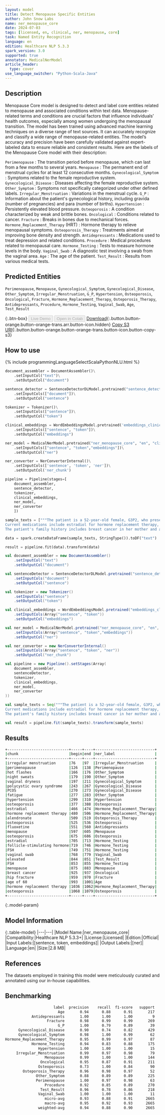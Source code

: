 ```yaml
---
layout: model
title: Detect Menopause Specific Entities
author: John Snow Labs
name: ner_menopause_core
date: 2024-07-03
tags: [licensed, en, clinical, ner, menopause, core]
task: Named Entity Recognition
language: en
edition: Healthcare NLP 5.3.3
spark_version: 3.0
supported: true
annotator: MedicalNerModel
article_header:
  type: cover
use_language_switcher: "Python-Scala-Java"
---
```


## Description

Menopause Core model is designed to detect and label core entities related to menopause and associated conditions within text data. Menopause-related terms and conditions are crucial factors that influence individuals’ health outcomes, especially among women undergoing the menopausal transition. The model has been trained using advanced machine learning techniques on a diverse range of text sources. It can accurately recognize and classify a wide range of menopause-related entities. The model’s accuracy and precision have been carefully validated against expert-labeled data to ensure reliable and consistent results. Here are the labels of the Menopause Core model with their description:

`Perimenopause` : The transition period before menopause, which can last from a few months to several years. 
`Menopause` : The permanent end of menstrual cycles for at least 12 consecutive months. 
`Gynecological_Symptom` : Symptoms related to the female reproductive system. 
`Gynecological_Disease` : Diseases affecting the female reproductive system. 
`Other_Symptom` : Symptoms not specifically categorized under other defined labels. 
`Irregular_Menstruation` : Variations in the menstrual cycle.
`G_P` : Information about the patient's gynecological history, including gravida (number of pregnancies) and para (number of births). 
`Hypertension` : Persistently elevated blood pressure. 
`Osteoporosis` : A condition characterized by weak and brittle bones. 
`Oncological` : Conditions related to cancer. 
`Fracture` : Breaks in bones due to mechanical forces. 
`Hormone_Replacement_Therapy` (HRT) : Hormone therapy to relieve menopausal symptoms. 
`Osteoporosis_Therapy` : Treatments aimed at improving bone density and strength.
`Antidepressants` : Medications used to treat depression and related conditions.
`Procedure` : Medical procedures related to menopausal care. 
`Hormone_Testing` : Tests to measure hormone levels in the body. 
`Vaginal_Swab` : A diagnostic test involving a swab from the vaginal area. 
`Age` : The age of the patient.
`Test_Result` : Results from various medical tests. 
## Predicted Entities

`Perimenopause`, `Menopause`, `Gynecological_Symptom`, `Gynecological_Disease`, `Other_Symptom`, `Irregular_Menstruation`, `G_P`, `Hypertension`, `Osteoporosis`, `Oncological`, `Fracture`, `Hormone_Replacement_Therapy`, `Osteporosis_Therapy`, `Antidepressants`, `Procedure`, `Hormone_Testing`, `Vaginal_Swab`, `Age`, `Test_Result`

{:.btn-box}
<button class="button button-orange" disabled>Live Demo</button>
<button class="button button-orange" disabled>Open in Colab</button>
[Download](https://s3.amazonaws.com/auxdata.johnsnowlabs.com/clinical/models/ner_menopause_core_en_5.3.3_3.0_1720018938030.zip){:.button.button-orange.button-orange-trans.arr.button-icon.hidden}
[Copy S3 URI](s3://auxdata.johnsnowlabs.com/clinical/models/ner_menopause_core_en_5.3.3_3.0_1720018938030.zip){:.button.button-orange.button-orange-trans.button-icon.button-copy-s3}

## How to use



<div class="tabs-box" markdown="1">
{% include programmingLanguageSelectScalaPythonNLU.html %}
  
```python
document_assembler = DocumentAssembler()\
    .setInputCol("text")\
    .setOutputCol("document")

sentence_detector = SentenceDetectorDLModel.pretrained("sentence_detector_dl", "en")\
    .setInputCols(["document"])\
    .setOutputCol("sentence")

tokenizer = Tokenizer()\
    .setInputCols(["sentence"])\
    .setOutputCol("token")

clinical_embeddings = WordEmbeddingsModel.pretrained('embeddings_clinical', "en", "clinical/models")\
    .setInputCols(["sentence", "token"])\
    .setOutputCol("embeddings")

ner_model = MedicalNerModel.pretrained("ner_menopause_core", "en", "clinical/models"))\
    .setInputCols(["sentence", "token","embeddings"])\
    .setOutputCol("ner")

ner_converter = NerConverterInternal()\
    .setInputCols(['sentence', 'token', 'ner'])\
    .setOutputCol('ner_chunk')

pipeline = Pipeline(stages=[
    document_assembler, 
    sentence_detector,
    tokenizer,
    clinical_embeddings,
    ner_model,
    ner_converter   
    ])

sample_texts = ["""The patient is a 52-year-old female, G3P2, who presents with complaints of irregular menstruation and symptoms suggestive of perimenopause. She reports experiencing hot flashes, night sweats, and vaginal dryness. Her medical history includes polycystic ovary syndrome (PCOS), fatigue, mood swings, hypertension diagnosed 5 years ago and currently managed with medication, and osteoporosis diagnosed 2 years ago with ongoing treatment. 
Current medications include estradiol for hormone replacement therapy, alendronate for osteoporosis therapy, and fluoxetine for depressive symptoms related to menopause. Recent tests and procedures include a bone density scan to monitor osteoporosis, blood tests for estradiol and follicle-stimulating hormone (FSH) levels, and a vaginal swab collected for routine infection screening. Test results showed elevated FSH levels indicating menopause.
The patient's family history includes breast cancer in her mother and a hip fracture in her mother at the age of 60. The plan is to continue current hormone replacement therapy and osteoporosis therapy, with follow-up appointments every 6 months to monitor symptoms and treatment efficacy."""]

data = spark.createDataFrame(sample_texts, StringType()).toDF("text")

result = pipeline.fit(data).transform(data)
```
```scala
val document_assembler = new DocumentAssembler()
    .setInputCol("text")
    .setOutputCol("document")

val sentenceDetector = SentenceDetectorDLModel.pretrained("sentence_detector_dl", "en")
    .setInputCols("document")
    .setOutputCol("sentence")

val tokenizer = new Tokenizer()
    .setInputCols("sentence")
    .setOutputCol("token")

val clinical_embeddings = WordEmbeddingsModel.pretrained("embeddings_clinical", "en", "clinical/models")
    .setInputCols(Array("sentence", "token"))
    .setOutputCol("embeddings")

val ner_model = MedicalNerModel.pretrained("ner_menopause_core", "en", "clinical/models")
    .setInputCols(Array("sentence", "token","embeddings"))
    .setOutputCol("ner")

val ner_converter = new NerConverterInternal()
    .setInputCols(Array("sentence", "token", "ner"))
    .setOutputCol("ner_chunk")

val pipeline = new Pipeline().setStages(Array(
    document_assembler, 
    sentenceDetector,
    tokenizer,
    clinical_embeddings,
    ner_model,
    ner_converter   
))

val sample_texts = Seq("""The patient is a 52-year-old female, G3P2, who presents with complaints of irregular menstruation and symptoms suggestive of perimenopause. She reports experiencing hot flashes, night sweats, and vaginal dryness. Her medical history includes polycystic ovary syndrome (PCOS), fatigue, mood swings, hypertension diagnosed 5 years ago and currently managed with medication, and osteoporosis diagnosed 2 years ago with ongoing treatment. 
Current medications include estradiol for hormone replacement therapy, alendronate for osteoporosis therapy, and fluoxetine for depressive symptoms related to menopause. Recent tests and procedures include a bone density scan to monitor osteoporosis, blood tests for estradiol and follicle-stimulating hormone (FSH) levels, and a vaginal swab collected for routine infection screening. Test results showed elevated FSH levels indicating menopause.
The patient's family history includes breast cancer in her mother and a hip fracture in her mother at the age of 60. The plan is to continue current hormone replacement therapy and osteoporosis therapy, with follow-up appointments every 6 months to monitor symptoms and treatment efficacy.""").toDF("text")

val result = pipeline.fit(sample_texts).transform(sample_texts)
```
</div>

## Results

```bash
+----------------------------+-----+----+---------------------------+
|chunk                       |begin|end |ner_label                  |
+----------------------------+-----+----+---------------------------+
|irregular menstruation      |76   |97  |Irregular_Menstruation     |
|perimenopause               |126  |138 |Perimenopause              |
|hot flashes                 |166  |176 |Other_Symptom              |
|night sweats                |179  |190 |Other_Symptom              |
|vaginal dryness             |197  |211 |Gynecological_Symptom      |
|polycystic ovary syndrome   |243  |267 |Gynecological_Disease      |
|PCOS                        |270  |273 |Gynecological_Disease      |
|fatigue                     |277  |283 |Other_Symptom              |
|hypertension                |299  |310 |Hypertension               |
|osteoporosis                |377  |388 |Osteoporosis               |
|estradiol                   |466  |474 |Hormone_Replacement_Therapy|
|hormone replacement therapy |480  |506 |Hormone_Replacement_Therapy|
|alendronate                 |509  |519 |Osteporosis_Therapy        |
|osteoporosis                |525  |536 |Osteoporosis               |
|fluoxetine                  |551  |560 |Antidepressants            |
|menopause                   |597  |605 |Menopause                  |
|osteoporosis                |675  |686 |Osteoporosis               |
|estradiol                   |705  |713 |Hormone_Testing            |
|follicle-stimulating hormone|719  |746 |Hormone_Testing            |
|FSH                         |749  |751 |Hormone_Testing            |
|vaginal swab                |768  |779 |Vaginal_Swab               |
|elevated                    |844  |851 |Test_Result                |
|FSH                         |853  |855 |Hormone_Testing            |
|menopause                   |875  |883 |Menopause                  |
|breast cancer               |925  |937 |Oncological                |
|hip fracture                |959  |970 |Fracture                   |
|age of 60                   |993  |1001|Age                        |
|hormone replacement therapy |1036 |1062|Hormone_Replacement_Therapy|
|osteoporosis                |1068 |1079|Osteoporosis               |
+----------------------------+-----+----+---------------------------+
```

{:.model-param}
## Model Information

{:.table-model}
|---|---|
|Model Name:|ner_menopause_core|
|Compatibility:|Healthcare NLP 5.3.3+|
|License:|Licensed|
|Edition:|Official|
|Input Labels:|[sentence, token, embeddings]|
|Output Labels:|[ner]|
|Language:|en|
|Size:|2.8 MB|

## References

The datasets employed in training this model were meticulously curated and annotated using our in-house capabilities.

## Benchmarking

```bash
                      label  precision    recall  f1-score   support
                        Age       0.94      0.88      0.91       217
            Antidepressants       1.00      1.00      1.00         9
                   Fracture       0.98      0.99      0.99       269
                        G_P       1.00      0.79      0.89        39
      Gynecological_Disease       0.90      0.74      0.82       429
      Gynecological_Symptom       0.98      1.00      0.99        62
Hormone_Replacement_Therapy       0.95      0.99      0.97        87
            Hormone_Testing       0.94      0.83      0.88       175
               Hypertension       1.00      1.00      1.00        15
     Irregular_Menstruation       0.99      0.97      0.98        79
                  Menopause       0.99      1.00      1.00       144
                Oncological       0.95      0.87      0.91       211
               Osteoporosis       0.73      1.00      0.84        90
        Osteporosis_Therapy       0.96      0.98      0.97        52
              Other_Symptom       0.88      0.89      0.89       225
              Perimenopause       1.00      0.97      0.98        63
                  Procedure       0.92      0.85      0.89       270
                Test_Result       0.96      0.78      0.86       218
               Vaginal_Swab       1.00      1.00      1.00        11
                  micro-avg       0.93      0.88      0.91      2665
                  macro-avg       0.95      0.92      0.93      2665
               weighted-avg       0.94      0.88      0.90      2665
```
